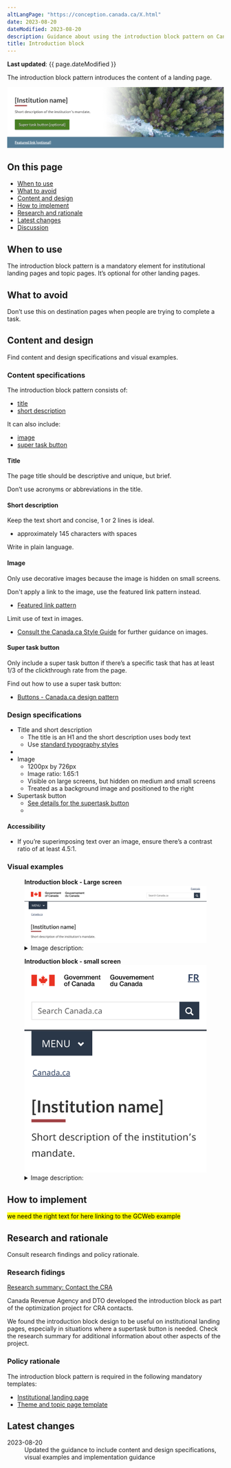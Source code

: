 ```yaml
---
altLangPage: "https://conception.canada.ca/X.html"
date: 2023-08-20
dateModified: 2023-08-20
description: Guidance about using the introduction block pattern on Canada.ca.
title: Introduction block
---
```

<p><strong>Last updated</strong>: {{ page.dateModified }}</p>

<p>The introduction block pattern introduces the content of a landing page.</p>

<div class="pattern-demo mrgn-tp-lg mrgn-bttm-xl"><img src="../images/intro-block-full-en.png" class="img-responsive" alt=""> </div>

<section>
  <h2>On this page</h2>
  <ul>
    <li><a href="#use">When to use</a></li>
    <li><a href="#avoid">What to avoid</a></li>
    <li><a href="#design">Content and design</a></li>
    <li><a href="#implement">How to implement</a></li>
    <li><a href="#research">Research and rationale</a></li>
    <li><a href="#latest">Latest changes</a></li>
    <li><a href="#discuss">Discussion</a></li>
  </ul>
</section>
<section>
  <h2 id="use">When to use</h2>
  <p>The introduction block pattern is a mandatory element for institutional landing pages and topic pages. It’s optional for other landing pages.</p>
</section>
<section>
  <h2 id="avoid">What to avoid</h2>
  <p>Don’t use this on destination pages when people are trying to complete a task.</p>
</section>
<section>
  <h2 id="design">Content and design</h2>
  <p>Find content and design specifications and visual examples.</p>

  <h3>Content specifications</h3>
  <p>The introduction block pattern consists of:</p>
    <ul>
      <li><a href="#title">title</a></li>
      <li><a href="#short-desc">short description</a></li>
    </ul>

  <p>It can also include:</p>
    <ul>
    <li><a href="#image">image</a></li>
    <li><a href="#super-task">super task button</a></li>
    </ul>

  <h4 id="title">Title</h4>
  <p>The page title should be descriptive and unique, but brief.</p>
  <p>Don’t use acronyms or abbreviations in the title.</p>

  <h4 id="short-desc">Short description</h4>
  <p>Keep the text short and concise, 1 or 2 lines is ideal.</p>
  <ul>
    <li>approximately 145 characters with spaces</li>
  </ul>
  <p>Write in plain language.</p>

  <h4 id="image">Image</h4>
  <p>Only use decorative images because the image is hidden on small screens.</p>
  <p>Don't apply a link to the image, use the featured link pattern instead.</p>
  <ul>
    <li><a href="./featured-link.html">Featured link pattern</a></li>
  </ul>
  <p>Limit use of text in images.</p>
  <ul>
    <li><a href="http://www.canada.ca/en/treasury-board-secretariat/services/government-communications/canada-content-style-guide.html">Consult the Canada.ca Style Guide</a> for further guidance on images.</li>
  </ul>

   <h4 id="super-task">Super task button</h4>
  <p>Only include a super task button if there’s a specific task that has at least 1/3 of the clickthrough rate from the page.</p>
  <p>Find out how to use a super task button: </p>
  <ul>
    <li><a href="https://design.canada.ca/common-design-patterns/buttons.html">Buttons - Canada.ca design pattern</a></li>
  </ul>
  

  <h3>Design specifications</h3>

  <ul>
    <li>Title and short description
      <ul>
        <li>The title is an H1 and the short description uses body text</li>
        <li>Use <a href="https://design.canada.ca/styles/typography.html">standard typography styles</a></li>
      </ul> 
    <li>
    <li>Image
      <ul>
      <li>1200px by 726px</li>
      <li>Image ratio: 1.65:1</li>
      <li>Visible on large screens, but hidden on medium and small screens</li>
      <li>Treated as a background image and positioned to the right</li>
      </ul>
    </li>
    <li>Supertask button
      <ul>
      <li><a href="https://design.canada.ca/common-design-patterns/buttons.html#action">See details for the supertask button</a><li>
     </ul>
    </li>
   </ul>


  <h4>Accessibility</h4>
    <ul>
      <li>If you’re superimposing text over an image, ensure there’s a contrast ratio of at least 4.5:1.</li>
    </ul>

  <h3>Visual examples</h3>
    <div class="pattern-demo mrgn-tp-md mrgn-bttm-md">
      <figure class="mrgn-tp-md mrgn-bttm-lg">
        <figcaption><b>Introduction block - Large screen</b></figcaption>
        <img src="../images/intro-block-en.png" class="img-responsive"
				alt="Introduction block pattern for large screens. Text version below:">
        <details>
          <summary class="wb-toggle" data-toggle="{&quot;print&quot;:&quot;on&quot;}">Image description:</summary>
          <p>The introduction block appears below the global header and the Canada.ca breadcrumb. It consists of an h1 for Institution name and a short description of the institution’s mandate.</p>
        </details>
      </figure>
    </div>
  <div class="pattern-demo mrgn-tp-md mrgn-bttm-md">
      <figure class="mrgn-tp-md mrgn-bttm-lg">
        <figcaption><b>Introduction block - small screen</b></figcaption>
        <img src="../images/intro-block-sm-en.png" class="img-responsive"
				alt="Introduction block pattern for small screens. Text version below:">
        <details>
          <summary class="wb-toggle" data-toggle="{&quot;print&quot;:&quot;on&quot;}">Image description:</summary>
          <p>The introduction block appears below the global header and the Canada.ca breadcrumb. It consists of an h1 for Institution name and a short description of the institution’s mandate.</p>
        </details>
      </figure>
    </div>
</section>
<section>
  <h2 id="implement">How to implement</h2>
  <mark>we need the right text for here linking to the GCWeb example</mark>
</section>

<section>
  <h2 id="research">Research and rationale</h2>
  <p>Consult research findings and policy rationale.</p>

  <h3>Research fidings</h3>
  <p><a href="https://blog.canada.ca/research-summaries/cra-contact-us-research-summary.html">Research summary: Contact the CRA</a></p> 
  <p>Canada Revenue Agency and DTO developed the introduction block as part of the optimization project for CRA contacts.</p> 

  <p>We found the introduction block design to be useful on institutional landing pages, especially in situations where a supertask button is needed. Check the research summary for additional information about other aspects of the project.</p>

  <h3>Policy rationale</h3>

  <p>The introduction block pattern is required in the following mandatory templates:</p>
  <ul>
    <li><a href="">Institutional landing page</a></li>
    <li><a href="https://design.canada.ca/mandatory-templates/theme-topic.html">Theme and topic page template</a></li>
  </ul>

</section>
<section>
  <h2 id="latest">Latest changes</h2>
  <dl class="dl-horizontal">
    <dt>
      <time datetime="2023-08-20" class="link-muted">2023-08-20</time>
    </dt>
    <dd>Updated the guidance to include content and design specifications, visual examples and implementation guidance</dd>
  </dl>
</section>

